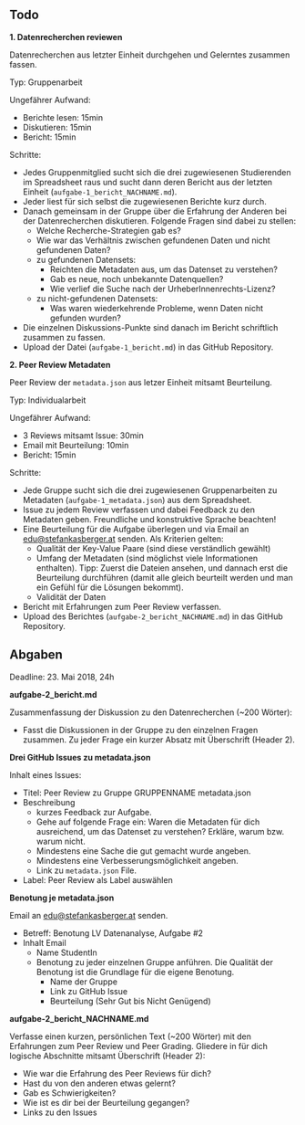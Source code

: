 ## Todo

**1. Datenrecherchen reviewen**


Datenrecherchen aus letzter Einheit durchgehen und Gelerntes zusammen fassen.


Typ: Gruppenarbeit


Ungefährer Aufwand: 
* Berichte lesen: 15min
* Diskutieren: 15min
* Bericht: 15min


Schritte:
* Jedes Gruppenmitglied sucht sich die drei zugewiesenen Studierenden im Spreadsheet raus und sucht dann deren Bericht aus der letzten Einheit (`aufgabe-1_bericht_NACHNAME.md`).
* Jeder liest für sich selbst die zugewiesenen Berichte kurz durch.
* Danach gemeinsam in der Gruppe über die Erfahrung der Anderen bei der Datenrecherchen diskutieren. Folgende Fragen sind dabei zu stellen:
  * Welche Recherche-Strategien gab es?
  * Wie war das Verhältnis zwischen gefundenen Daten und nicht gefundenen Daten?
  * zu gefundenen Datensets:
    * Reichten die Metadaten aus, um das Datenset zu verstehen?
    * Gab es neue, noch unbekannte Datenquellen?
    * Wie verlief die Suche nach der UrheberInnenrechts-Lizenz?
  * zu nicht-gefundenen Datensets:
    * Was waren wiederkehrende Probleme, wenn Daten nicht gefunden wurden?
* Die einzelnen Diskussions-Punkte sind danach im Bericht schriftlich zusammen zu fassen.
* Upload der Datei (`aufgabe-1_bericht.md`) in das GitHub Repository.


**2. Peer Review Metadaten**


Peer Review der `metadata.json` aus letzer Einheit mitsamt Beurteilung.


Typ: Individualarbeit


Ungefährer Aufwand: 
* 3 Reviews mitsamt Issue: 30min
* Email mit Beurteilung: 10min
* Bericht: 15min


Schritte:
* Jede Gruppe sucht sich die drei zugewiesenen Gruppenarbeiten zu Metadaten (`aufgabe-1_metadata.json`) aus dem Spreadsheet.
* Issue zu jedem Review verfassen und dabei Feedback zu den Metadaten geben. Freundliche und konstruktive Sprache beachten!
* Eine Beurteilung für die Aufgabe überlegen und via Email an edu@stefankasberger.at senden. Als Kriterien gelten:
  * Qualität der Key-Value Paare (sind diese verständlich gewählt)
  * Umfang der Metadaten (sind möglichst viele Informationen enthalten). Tipp: Zuerst die Dateien ansehen, und dannach erst die Beurteilung durchführen (damit alle gleich beurteilt werden und man ein Gefühl für die Lösungen bekommt).
  * Validität der Daten
* Bericht mit Erfahrungen zum Peer Review verfassen.
* Upload des Berichtes (`aufgabe-2_bericht_NACHNAME.md`) in das GitHub Repository.

## Abgaben

Deadline: 23. Mai 2018, 24h


**aufgabe-2_bericht.md**


Zusammenfassung der Diskussion zu den Datenrecherchen (~200 Wörter):
* Fasst die Diskussionen in der Gruppe zu den einzelnen Fragen zusammen. Zu jeder Frage ein kurzer Absatz mit Überschrift (Header 2).


**Drei GitHub Issues zu metadata.json**


Inhalt eines Issues:
* Titel: Peer Review zu Gruppe GRUPPENNAME metadata.json
* Beschreibung
  * kurzes Feedback zur Aufgabe.
  * Gehe auf folgende Frage ein: Waren die Metadaten für dich ausreichend, um das Datenset zu verstehen? Erkläre, warum bzw. warum nicht.
  * Mindestens eine Sache die gut gemacht wurde angeben.
  * Mindestens eine Verbesserungsmöglichkeit angeben.
  * Link zu `metadata.json` File.
* Label: Peer Review als Label auswählen


**Benotung je metadata.json**


Email an edu@stefankasberger.at senden. 

* Betreff: Benotung LV Datenanalyse, Aufgabe #2
* Inhalt Email
  * Name StudentIn
  * Benotung zu jeder einzelnen Gruppe anführen. Die Qualität der Benotung ist die Grundlage für die eigene Benotung.
    * Name der Gruppe
    * Link zu GitHub Issue
    * Beurteilung (Sehr Gut bis Nicht Genügend)


**aufgabe-2_bericht_NACHNAME.md**


Verfasse einen kurzen, persönlichen Text (~200 Wörter) mit den Erfahrungen zum Peer Review und Peer Grading. Gliedere in für dich logische Abschnitte mitsamt Überschrift (Header 2):
* Wie war die Erfahrung des Peer Reviews für dich? 
* Hast du von den anderen etwas gelernt? 
* Gab es Schwierigkeiten?
* Wie ist es dir bei der Beurteilung gegangen?
* Links zu den Issues




